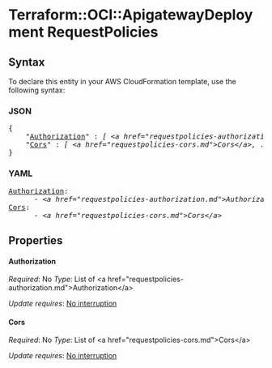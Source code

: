 # Terraform::OCI::ApigatewayDeployment RequestPolicies

## Syntax

To declare this entity in your AWS CloudFormation template, use the following syntax:

### JSON

<pre>
{
    "<a href="#authorization" title="Authorization">Authorization</a>" : <i>[ &lt;a href=&#34;requestpolicies-authorization.md&#34;&gt;Authorization&lt;/a&gt;, ... ]</i>,
    "<a href="#cors" title="Cors">Cors</a>" : <i>[ &lt;a href=&#34;requestpolicies-cors.md&#34;&gt;Cors&lt;/a&gt;, ... ]</i>
}
</pre>

### YAML

<pre>
<a href="#authorization" title="Authorization">Authorization</a>: <i>
      - &lt;a href=&#34;requestpolicies-authorization.md&#34;&gt;Authorization&lt;/a&gt;</i>
<a href="#cors" title="Cors">Cors</a>: <i>
      - &lt;a href=&#34;requestpolicies-cors.md&#34;&gt;Cors&lt;/a&gt;</i>
</pre>

## Properties

#### Authorization

_Required_: No
_Type_: List of &lt;a href=&#34;requestpolicies-authorization.md&#34;&gt;Authorization&lt;/a&gt;

_Update requires_: [No interruption](https://docs.aws.amazon.com/AWSCloudFormation/latest/UserGuide/using-cfn-updating-stacks-update-behaviors.html#update-no-interrupt)

#### Cors

_Required_: No
_Type_: List of &lt;a href=&#34;requestpolicies-cors.md&#34;&gt;Cors&lt;/a&gt;

_Update requires_: [No interruption](https://docs.aws.amazon.com/AWSCloudFormation/latest/UserGuide/using-cfn-updating-stacks-update-behaviors.html#update-no-interrupt)

